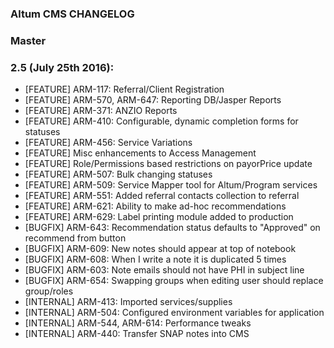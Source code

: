 ### Altum CMS CHANGELOG

### Master

### 2.5 (July 25th 2016):
* [FEATURE] ARM-117: Referral/Client Registration
* [FEATURE] ARM-570, ARM-647: Reporting DB/Jasper Reports
* [FEATURE] ARM-371: ANZIO Reports
* [FEATURE] ARM-410: Configurable, dynamic completion forms for statuses
* [FEATURE] ARM-456: Service Variations
* [FEATURE] Misc enhancements to Access Management
* [FEATURE] Role/Permissions based restrictions on payorPrice update
* [FEATURE] ARM-507: Bulk changing statuses
* [FEATURE] ARM-509: Service Mapper tool for Altum/Program services
* [FEATURE] ARM-551: Added referral contacts collection to referral
* [FEATURE] ARM-621: Ability to make ad-hoc recommendations
* [FEATURE] ARM-629: Label printing module added to production
* [BUGFIX] ARM-643: Recommendation status defaults to "Approved" on recommend from button
* [BUGFIX] ARM-609: New notes should appear at top of notebook
* [BUGFIX] ARM-608: When I write a note it is duplicated 5 times
* [BUGFIX] ARM-603: Note emails should not have PHI in subject line
* [BUGFIX] ARM-654: Swapping groups when editing user should replace group/roles
* [INTERNAL] ARM-413: Imported services/supplies
* [INTERNAL] ARM-504: Configured environment variables for application
* [INTERNAL] ARM-544, ARM-614: Performance tweaks
* [INTERNAL] ARM-440: Transfer SNAP notes into CMS

